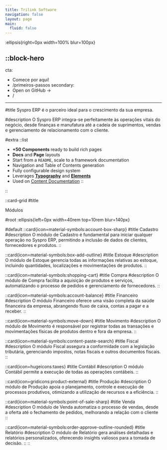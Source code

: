 ```yaml
---
title: Trilink Software
navigation: false
layout: page
main:
  fluid: false
---
```


:ellipsis{right=0px width=100% blur=100px}

::block-hero
---
cta:
  - Comece por aqui!
  - /primeiros-passos
secondary:
  - Open on GitHub →
  - /
---

#title
Syspro ERP é o parceiro ideal para o crescimento da sua empresa.

#description
O Syspro ERP integra-se perfeitamente às operações vitais do negócio, desde finanças e manufatura até a cadeia de suprimentos, vendas e gerenciamento de relacionamento com o cliente.

#extra
  ::list
  - **+50 Components** ready to build rich pages
  - **Docs** and **Page** layouts
  - Start from a `README`, scale to a framework documentation
  - Navigation and Table of Contents generation
  - Fully configurable design system
  - Leverages [**Typography**](https://typography.nuxt.space/) and [**Elements**](https://elements.nuxt.dev)
  - Used on [Content Documentation](https://content.nuxtjs.org)
  ::

::

::card-grid
#title

 Módulos

#root
:ellipsis{left=0px width=40rem top=10rem blur=140px}

#default
  ::card{icon=material-symbols:account-box-sharp}
  #title
  Cadastro
  #description
  O módulo de Cadastro é fundamental para iniciar qualquer operação no Syspro ERP, permitindo a inclusão de dados de clientes, fornecedores e produtos.
  ::

  ::card{icon=material-symbols:box-add-outline}
  #title
  Estoque
  #description
  O módulo de Estoque gerencia todas as informações relativas ao estoque, incluindo quantidades, localizações e movimentações de produtos.
  ::

  ::card{icon=material-symbols:shopping-cart}
  #title
  Compra
  #description
  O módulo de Compra facilita a aquisição de produtos e serviços, automatizando o processo de pedidos e gerenciamento de fornecedores.
  ::

  ::card{icon=material-symbols:account-balance}
  #title
  Financeiro
  #description
  O módulo Financeiro oferece uma visão completa da saúde financeira da empresa, abrangendo fluxo de caixa, contas a pagar e a receber.
  ::

  ::card{icon=material-symbols:move-down}
  #title
  Movimento
  #description
  O módulo de Movimento é responsável por registrar todas as transações e movimentações físicas de produtos dentro e fora da empresa.
  ::

  ::card{icon=material-symbols:content-paste-search}
  #title
  Fiscal
  #description
  O módulo Fiscal assegura a conformidade com a legislação tributária, gerenciando impostos, notas fiscais e outros documentos fiscais.
  ::

  ::card{icon=hugeicons:taxes}
  #title
  Contábil
  #description
  O módulo Contábil permite a execução de todas as operações contábeis.
  ::

  ::card{icon=gridicons:product-external}
  #title
  Produção
  #description
  O módulo de Produção apoia o planejamento, controle e execução de processos produtivos, otimizando a utilização de recursos e a eficiência.
  ::

  ::card{icon=material-symbols:point-of-sale-sharp}
  #title
  Venda
  #description
  O módulo de Venda automatiza o processo de vendas, desde a oferta até o fechamento de pedidos, melhorando a relação com o cliente
  ::

  ::card{icon=material-symbols:order-approve-outline-rounded}
  #title
  Relatório
  #description
  O módulo de Relatório gera análises detalhadas e relatórios personalizados, oferecendo insights valiosos para a tomada de decisão.
  ::
::
